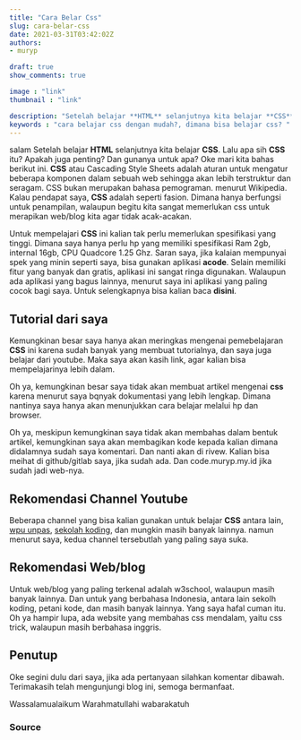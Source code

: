 ```yaml
---
title: "Cara Belar Css"
slug: cara-belar-css
date: 2021-03-31T03:42:02Z
authors:
- muryp

draft: true
show_comments: true

image : "link"
thumbnail : "link"

description: "Setelah belajar **HTML** selanjutnya kita belajar **CSS**. Lalu apa sih **CSS** itu? Apakah juga penting? Dan gunanya untuk apa? Oke mari kita bahas berikut ini."
keywords : "cara belajar css dengan mudah?, dimana bisa belajar css? "
---
```

salam 
Setelah belajar **HTML** selanjutnya kita belajar **CSS**. Lalu apa sih **CSS** itu? Apakah juga penting? Dan gunanya untuk apa? Oke mari kita bahas berikut ini. 
**CSS** atau Cascading Style Sheets adalah aturan untuk mengatur beberapa komponen dalam sebuah web sehingga akan lebih terstruktur dan seragam. CSS bukan merupakan bahasa pemograman. menurut Wikipedia. Kalau pendapat saya, **CSS** adalah seperti fasion. Dimana hanya berfungsi untuk penampilan, walaupun begitu kita sangat memerlukan css untuk merapikan web/blog kita agar tidak acak-acakan.

Untuk mempelajari **CSS** ini kalian tak perlu memerlukan spesifikasi yang tinggi. Dimana saya hanya perlu hp yang memiliki spesifikasi Ram 2gb, internal 16gb, CPU Quadcore 1.25 Ghz. Saran saya, jika kalaian mempunyai spek yang minin seperti saya, bisa gunakan aplikasi **acode**. Selain memiliki fitur yang banyak dan gratis, aplikasi ini sangat ringa digunakan. Walaupun ada aplikasi yang bagus lainnya, menurut saya ini aplikasi yang paling cocok bagi saya. Untuk selengkapnya bisa kalian baca **disini**.

## Tutorial dari saya
Kemungkinan besar saya hanya akan meringkas mengenai pemebelajaran **CSS** ini karena sudah banyak yang membuat tutorialnya, dan saya juga belajar dari youtube. Maka saya akan kasih link, agar kalian bisa mempelajarinya lebih dalam. 

Oh ya, kemungkinan besar saya tidak akan membuat artikel mengenai **css** karena menurut saya bqnyak dokumentasi yang lebih lengkap. Dimana nantinya saya hanya akan menunjukkan cara belajar melalui hp dan browser.

Oh ya, meskipun kemungkinan saya tidak akan membahas dalam bentuk artikel, kemungkinan saya akan membagikan kode kepada kalian dimana didalamnya sudah saya komentari. Dan nanti akan di rivew. Kalian bisa meihat di github/gitlab saya, jika sudah ada. Dan code.muryp.my.id jika sudah jadi web-nya.

## Rekomendasi Channel Youtube 
Beberapa channel yang bisa kalian gunakan untuk belajar **CSS** antara lain, [wpu unpas](https://youtube.com/playlist?list=PLFIM0718LjIUBrbm6Gdh6k7ZUvPIAZm7p), [sekolah koding](https://youtube.com/playlist?list=PLCZlgfAG0GXAvVZ1Wb1D7HVAPNJGk4f-G), dan mungkin masih banyak lainnya. namun menurut saya, kedua channel tersebutlah yang paling saya suka. 

## Rekomendasi Web/blog
Untuk web/blog yang paling terkenal adalah w3school, walaupun masih banyak lainnya. Dan untuk yang berbahasa Indonesia, antara lain sekolh koding, petani kode, dan masih banyak lainnya. Yang saya hafal cuman itu. Oh ya hampir lupa, ada website yang membahas css mendalam, yaitu css trick, walaupun masih berbahasa inggris. 



## Penutup

Oke segini dulu dari saya, jika ada pertanyaan silahkan komentar dibawah. Terimakasih telah mengunjungi blog ini, semoga bermanfaat.

Wassalamualaikum Warahmatullahi wabarakatuh

### Source 